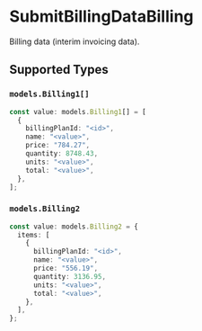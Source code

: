 # SubmitBillingDataBilling

Billing data (interim invoicing data).


## Supported Types

### `models.Billing1[]`

```typescript
const value: models.Billing1[] = [
  {
    billingPlanId: "<id>",
    name: "<value>",
    price: "784.27",
    quantity: 8748.43,
    units: "<value>",
    total: "<value>",
  },
];
```

### `models.Billing2`

```typescript
const value: models.Billing2 = {
  items: [
    {
      billingPlanId: "<id>",
      name: "<value>",
      price: "556.19",
      quantity: 3136.95,
      units: "<value>",
      total: "<value>",
    },
  ],
};
```

